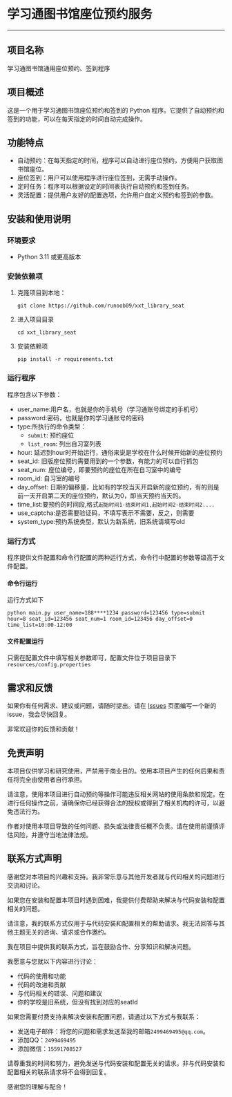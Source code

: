 # 学习通图书馆座位预约服务

---

## 项目名称

学习通图书馆通用座位预约、签到程序

## 项目概述

这是一个用于学习通图书馆座位预约和签到的 Python 程序。它提供了自动预约和签到的功能，可以在每天指定的时间自动完成操作。

## 功能特点

- 自动预约：在每天指定的时间，程序可以自动进行座位预约，方便用户获取图书馆座位。
- 座位签到：用户可以使用程序进行座位签到，无需手动操作。
- 定时任务：程序可以根据设定的时间表执行自动预约和签到任务。
- 灵活配置：提供用户友好的配置选项，允许用户自定义预约和签到的参数。

## 安装和使用说明

### 环境要求

- Python 3.11 或更高版本

### 安装依赖项

1. 克隆项目到本地：

   ```shell
   git clone https://github.com/runoob09/xxt_library_seat
   ```
2. 进入项目目录
   ```shell
   cd xxt_library_seat
   ```
3. 安装依赖项
   ```shell
   pip install -r requirements.txt
   ```

### 运行程序

程序包含以下参数：

- user_name:用户名，也就是你的手机号（学习通账号绑定的手机号）
- password:密码，也就是你的学习通账号的密码
- type:所执行的命令类型：
  - `submit`: 预约座位
  - `list_room`: 列出自习室列表
- hour: 延迟到hour时开始运行，通俗来说是学校在什么时候开始新的座位预约
- seat_id: 旧版座位预约需要用到的一个参数，有能力的可以自行抓包
- seat_num: 座位编号，即要预约的座位在所在自习室中的编号
- room_id: 自习室的编号
- day_offset: 日期的偏移量，比如有的学校当天开启新的座位预约，有的则是前一天开启第二天的座位预约，默认为0，即当天预约当天的。
- time_list:要预约的时间段,格式`起始时间1-结束时间1,起始时间2-结束时间2....`
- use_captcha:是否需要验证码，不填写表示不需要，反之，则需要
- system_type:预约系统类型，默认为新系统，旧系统请填写old
### 运行方式
程序提供文件配置和命令行配置的两种运行方式，命令行中配置的参数等级高于文件配置。
#### 命令行运行
运行方式如下
```shell
python main.py user_name=188****1234 password=123456 type=submit hour=8 seat_id=123456 seat_num=1 room_id=123456 day_offset=0 time_list=10:00-12:00
```
#### 文件配置运行
只需在配置文件中填写相关参数即可，配置文件位于项目目录下`resources/config.properties`
## 需求和反馈

如果你有任何需求、建议或问题，请随时提出。请在 [Issues](https://github.com/runoob09/xxt_library_seat/issues)
页面编写一个新的issue，我会尽快回复。

非常欢迎你的反馈和贡献！

## 免责声明

本项目仅供学习和研究使用，严禁用于商业目的。使用本项目产生的任何后果和责任将完全由使用者自行承担。

请注意，使用本项目进行自动预约等操作可能违反相关网站的使用条款和规定。在进行任何操作之前，请确保你已经获得合法的授权或得到了相关机构的许可，以避免违法行为。

作者对使用本项目导致的任何问题、损失或法律责任概不负责。请在使用前谨慎评估风险，并遵守当地法律法规。

## 联系方式声明

感谢您对本项目的兴趣和支持。我非常乐意与其他开发者就与代码相关的问题进行交流和讨论。

如果您在安装和配置本项目时遇到困难，我提供付费帮助来解决与代码安装和配置相关的问题。

请注意，我的联系方式仅用于与代码安装和配置相关的帮助请求。我无法回答与其他主题无关的咨询、请求或合作邀约。

我在项目中提供我的联系方式，旨在鼓励合作、分享知识和解决问题。

我愿意与您就以下内容进行讨论：

- 代码的使用和功能
- 代码的改进和贡献
- 与代码相关的错误、问题和建议
- 你的学校是旧系统，但没有找到对应的seatId

如果您需要付费支持来解决安装和配置问题，请通过以下方式与我联系：

- 发送电子邮件：将您的问题和需求发送至我的邮箱`2499469495@qq.com`。
- 添加QQ：`2499469495`
- 添加微信：`15591708527`

请尊重我的时间和努力，避免发送与代码安装和配置无关的请求。非与代码安装和配置相关的联系请求将不会得到回复。

感谢您的理解与配合！